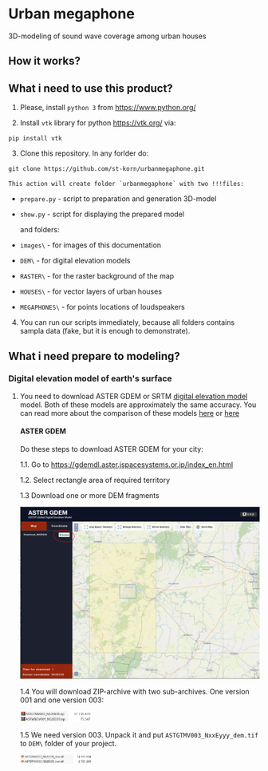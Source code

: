 # Urban megaphone
3D-modeling of sound wave coverage among urban houses

## How it works?


## What i need to use this product?

1. Please, install `python 3` from https://www.python.org/

2. Install `vtk` library for python https://vtk.org/ via:
```
pip install vtk
```

3. Clone this repository. In any forlder do:
```
git clone https://github.com/st-korn/urbanmegaphone.git
```

    This action will create folder `urbanmegaphone` with two !!!files:
- `prepare.py` - script to preparation and generation 3D-model
- `show.py` - script for displaying the prepared model

    and folders:
- `images\` - for images of this documentation
- `DEM\` - for digital elevation models
- `RASTER\` - for the raster background of the map
- `HOUSES\` - for vector layers of urban houses
- `MEGAPHONES\` - for points locations of loudspeakers

4. You can run our scripts immediately, because all folders contains sampla data (fake, but it is enough to demonstrate).



## What i need prepare to modeling?

### Digital elevation model of earth's surface

1. You need to download ASTER GDEM or SRTM [digital elevation model](https://en.wikipedia.org/wiki/Digital_elevation_model) model. Both of these models are approximately the same accuracy. You can read more about the comparison of these models [here](https://visioterra.fr/telechargement/A003_VISIOTERRA_COMMUNICATION/HYP-082-VtWeb_SRTM_ASTER-GDEM_local_statistics_comparison.pdf) or [here](https://www.e3s-conferences.org/articles/e3sconf/pdf/2020/66/e3sconf_icgec2020_01027.pdf)

    #### ASTER GDEM

    Do these steps to download ASTER GDEM for your city:

    1.1. Go to https://gdemdl.aster.jspacesystems.or.jp/index_en.html

    1.2. Select rectangle area of required territory

    1.3 Download one or more DEM fragments
    
    ![ASTER GDEM download](https://github.com/st-korn/urbanmegaphone/blob/master/images/astergdem-download.PNG?raw=true)

    1.4 You will download ZIP-archive with two sub-archives. One version 001 and one version 003:

    [<img src="images/astergdem-archive.png" width="30%" height="30%" alt="ASTER GDEM archive">](images/astergdem-archive.png)

    1.5 We need version 003. Unpack it and put `ASTGTMV003_NxxEyyy_dem.tif` to `DEM\` folder of your project.
    
    [<img src="images/astergdem-v003.png" width="30%" height="30%" alt="ASTER GDEM v003">](images/astergdem-v003.png)